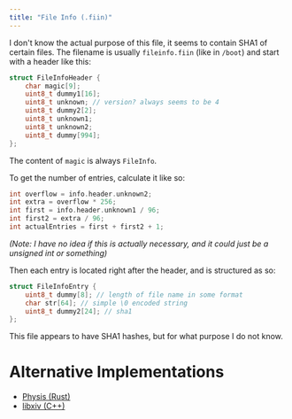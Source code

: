 ```yaml
---
title: "File Info (.fiin)"
---
```


I don't know the actual purpose of this file, it seems to contain SHA1 of certain files. The filename is usually `fileinfo.fiin` (like in `/boot`) and start with a header like this:

```c++
struct FileInfoHeader {
    char magic[9];
    uint8_t dummy1[16];
    uint8_t unknown; // version? always seems to be 4
    uint8_t dummy2[2];
    uint8_t unknown1;
    uint8_t unknown2;
    uint8_t dummy[994];
};
```

The content of `magic` is always `FileInfo`.

To get the number of entries, calculate it like so:

```c++
int overflow = info.header.unknown2;
int extra = overflow * 256;
int first = info.header.unknown1 / 96;
int first2 = extra / 96;
int actualEntries = first + first2 + 1;
```
_(Note: I have no idea if this is actually necessary, and it could just be a unsigned int or something)_

Then each entry is located right after the header, and is structured as so:

```c++
struct FileInfoEntry {
    uint8_t dummy[8]; // length of file name in some format
    char str[64]; // simple \0 encoded string
    uint8_t dummy2[24]; // sha1
};
```

This file appears to have SHA1 hashes, but for what purpose I do not know.

# Alternative Implementations

* [Physis (Rust)](https://git.sr.ht/~redstrate/physis/tree/main/item/src/fiin.rs)
* [libxiv (C++)](https://git.sr.ht/~redstrate/libxiv/tree/main/item/src/fiinparser.cpp)
